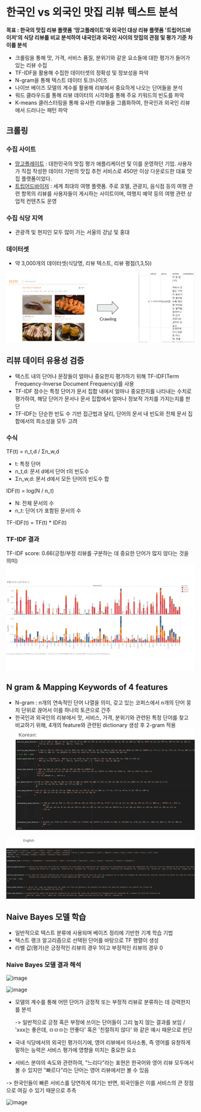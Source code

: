 # 한국인 vs 외국인 맛집 리뷰 텍스트 분석

**목표 : 한국의 맛집 리뷰 플랫폼 '망고플레이트'와 외국인 대상 리뷰 플랫폼 '트립어드바이저'의 식당 리뷰를 비교 분석하여 내국인과 외국인 사이의 맛집의 관점 및 평가 기준 차이를 분석**

*   크롤링을 통해 맛, 가격, 서비스 품질, 분위기와 같운 요소들에 대한 평가가 들어가있는 리뷰 수집
*   TF-IDF을 활용해 수집한 데이터셋의 정확성 및 정보성을 파악
*   N-gram을 통해 텍스트 데이터 토크나이즈
*   나이브 베이즈 모델의 계수를 활용해 리뷰에서 중요하게 나오는 단어들을 분석
*   워드 클라우드를 통해 리뷰 데이터의 시각화를 통해 주요 키워드의 빈도를 파악
*   K-means 클러스터링을 통해 유사한 리뷰들을 그룹화하여, 한국인과 외국인 리뷰에서 드러나는 패턴 파악


## 크롤링

### 수집 사이트
*   [망고플레이트](https://www.mangoplate.com/) : 대한민국의 맛집 평가 애플리케이션 및 이를 운영하던 기업. 사용자가 직접 작성한 데이터 기반의 맛집 추천 서비스로 450만 이상 다운로드한 대표 맛집 플랫폼이었다.
*   [트립어드바이저](https://www.tripadvisor.co.kr/) : 세계 최대의 여행 플랫폼. 주로 호텔, 관광지, 음식점 등의 여행 관련 항목의 리뷰를 사용자들이 게시하는 사이트이며, 여행지 예약 등의 여행 관련 상업적 컨텐츠도 운영

### 수집 식당 지역
*   관광객 및 현지인 모두 많이 가는 서울의 강남 및 홍대

### 데이터셋
*   약 3,000개의 데이터셋(식당명, 리뷰 텍스트, 리뷰 평점(1,3,5))

![크롤링 예시](img/fig1.png)


## 리뷰 데이터 유용성 검증
*   텍스트 내의 단어나 문장들이 얼마나 중요한지 평가하기 위해 TF-IDF(Term Frequency-Inverse Document Frequency)를 사용
*   TF-IDF 점수는 특정 단어가 문서 집합 내에서 얼마나 중요한지를 나타내는 수치로 평가하여, 해당 단어가 문서나 문서 집합에서 얼마나 정보적 가치를 가지는지를 판단
*   TF-IDF는 단순한 빈도 수 기반 접근법과 달리, 단어의 문서 내 빈도와 전체 문서 집합에서의 희소성을 모두 고려

### 수식
TF(t) = n_t,d / Σn_w,d
- t: 특정 단어
- n_t,d: 문서 d에서 단어 t의 빈도수
- Σn_w,d: 문서 d에서 모든 단어의 빈도수 합

IDF(t) = log(N / n_t)
- N: 전체 문서의 수
- n_t: 단어 t가 포함된 문서의 수

TF-IDF(t) = TF(t) * IDF(t)

### TF-IDF 결과
TF-IDF score: 0.66(긍정/부정 리뷰를 구분하는 데 중요한 단어가 많지 않다는 것을 의미)
![데이터셋 내 단어 분포](img/fig2.png)


## N gram & Mapping Keywords of 4 features
*   N-gram : n개의 연속적인 단어 나열을 의미, 갖고 있는 코퍼스에서 n개의 단어 뭉치 단위로 끊어서 이를 하나의 토큰으로 간주
*   한국인과 외국인의 리뷰에서 맛, 서비스, 가격, 분위기와 관련된 특정 단어를 찾고 비교하기 위해, 4개의 feature와 관련된 dictionary 생성 후 2-gram 적용
![한국어 N-gram 결과](img/fig3.png "한국어 단어 예시")

![영어 N-gram 결과](img/fig4.png "영어 단어 예시")

## Naive Bayes 모델 학습
*   일반적으로 텍스트 분류에 사용되며 베이즈 정리에 기반한 기계 학습 기법
*   텍스트 랭크 알고리즘으로 선택된 단어를 바탕으로 TF 행렬이 생성
*   라벨 값(평가)은 긍정적인 리뷰의 경우 1이고 부정적인 리뷰의 경우 0

### Naive Bayes 모델 결과 해석
![image](https://github.com/user-attachments/assets/2a7a3476-6649-4e3c-a1f2-bc66597841a5)

![image](https://github.com/user-attachments/assets/d1ae4a1e-dff3-458c-9de3-b48fbee2448b)


*   모델의 계수를 통해 어떤 단어가 긍정적 또는 부정적 리뷰로 분류하는 데 강력한지를 분석

    -> 일반적으로 긍정 혹은 부정에 쓰이는 단어들이 그리 높지 않는 결과를 보임
  / 'xxx는 좋은데, ㅁㅁㅁ는 안좋다' 혹은 '친절하지 않다' 와 같은 예시 때문으로 판단


*   국내 식당에서의 외국인 평가이기에, 영어 리뷰에서 의사소통, 즉 영어를 유창하게 말하는 능력은 서비스 평가에 영향을 미치는 중요한 요소
*   서비스 분야의 속도와 관련하여, "느리다"라는 표현은 한국어와 영어 리뷰 모두에서 볼 수 있지만 "빠르다"라는 단어는 영어 리뷰에서만 볼 수 있음
 
  -> 한국인들이 빠른 서비스를 당연하게 여기는 반면, 외국인들은 이를 서비스의 큰 장점으로 여길 수 있기 때문으로 추측

![image](https://github.com/user-attachments/assets/b7fba5d1-1e96-46b0-8b3a-6b936a571189)

